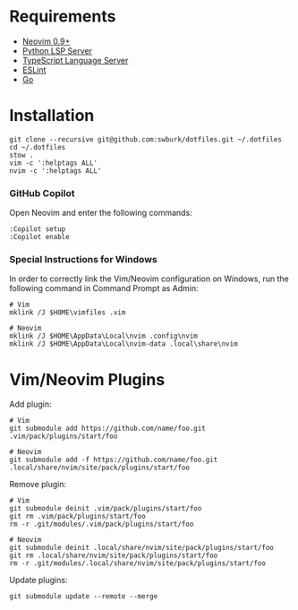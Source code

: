 # Requirements

* [Neovim 0.9+](https://neovim.io)
* [Python LSP Server](https://github.com/python-lsp/python-lsp-server)
* [TypeScript Language Server](https://github.com/typescript-language-server/typescript-language-server)
* [ESLint](https://eslint.org/)
* [Go](https://go.dev/)

# Installation

```
git clone --recursive git@github.com:swburk/dotfiles.git ~/.dotfiles
cd ~/.dotfiles
stow .
vim -c ':helptags ALL'
nvim -c ':helptags ALL'
```

### GitHub Copilot

Open Neovim and enter the following commands:

```
:Copilot setup
:Copilot enable
```

### Special Instructions for Windows

In order to correctly link the Vim/Neovim configuration on Windows, run the following command in Command Prompt as Admin:

```
# Vim
mklink /J $HOME\vimfiles .vim

# Neovim
mklink /J $HOME\AppData\Local\nvim .config\nvim
mklink /J $HOME\AppData\Local\nvim-data .local\share\nvim
```

# Vim/Neovim Plugins

Add plugin:
```
# Vim
git submodule add https://github.com/name/foo.git .vim/pack/plugins/start/foo

# Neovim
git submodule add -f https://github.com/name/foo.git .local/share/nvim/site/pack/plugins/start/foo
```

Remove plugin:
```
# Vim
git submodule deinit .vim/pack/plugins/start/foo
git rm .vim/pack/plugins/start/foo
rm -r .git/modules/.vim/pack/plugins/start/foo

# Neovim
git submodule deinit .local/share/nvim/site/pack/plugins/start/foo
git rm .local/share/nvim/site/pack/plugins/start/foo
rm -r .git/modules/.local/share/nvim/site/pack/plugins/start/foo
```

Update plugins:
```
git submodule update --remote --merge
```
